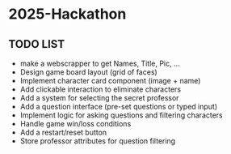 # 2025-Hackathon

## TODO LIST
- make a webscrapper to get Names, Title, Pic, ...
- Design game board layout (grid of faces)
- Implement character card component (image + name)
- Add clickable interaction to eliminate characters
- Add a system for selecting the secret professor
- Add a question interface (pre-set questions or typed input)
- Implement logic for asking questions and filtering characters
- Handle game win/loss conditions
- Add a restart/reset button
- Store professor attributes for question filtering
